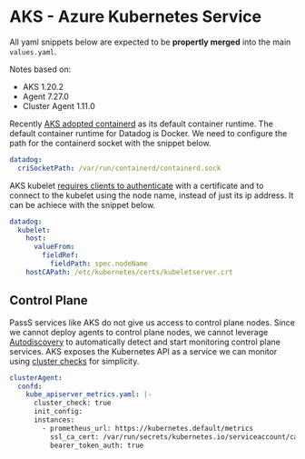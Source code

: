 # AKS - Azure Kubernetes Service

All yaml snippets below are expected to be **propertly merged** into the main `values.yaml`.

Notes based on:

- AKS 1.20.2
- Agent 7.27.0
- Cluster Agent 1.11.0

Recently [AKS adopted containerd](https://docs.microsoft.com/en-us/azure/aks/cluster-configuration?utm_source=thenewstack&utm_medium=website&utm_campaign=platform#container-runtime-configuration) as its default container runtime. The default container runtime for Datadog is Docker.  We need to configure the path for the containerd socket with the snippet below.

```yaml
datadog:
  criSocketPath: /var/run/containerd/containerd.sock
```

AKS kubelet [requires clients to authenticate](https://kubernetes.io/docs/reference/command-line-tools-reference/kubelet-tls-bootstrapping/#client-and-serving-certificates) with a certificate and to connect to the kubelet using the node name, instead of just its ip address. It can be achiece with the snippet below.

```yaml
datadog:
  kubelet:
    host:
      valueFrom:
        fieldRef:
          fieldPath: spec.nodeName
    hostCAPath: /etc/kubernetes/certs/kubeletserver.crt
```

## Control Plane

PassS services like AKS do not give us access to control plane nodes. Since we cannot deploy agents to control plane nodes, we cannot leverage [Autodiscovery](https://docs.datadoghq.com/agent/kubernetes/integrations/?tab=kubernetes) to automatically detect and start monitoring control plane services.
AKS exposes the Kubernetes API as a service we can monitor using [cluster checks](https://docs.datadoghq.com/agent/cluster_agent/clusterchecks/#static-configurations-in-files) for simplicity.

```yaml
clusterAgent:
  confd:
    kube_apiserver_metrics.yaml: |-
      cluster_check: true
      init_config:
      instances:
        - prometheus_url: https://kubernetes.default/metrics
          ssl_ca_cert: /var/run/secrets/kubernetes.io/serviceaccount/ca.crt
          bearer_token_auth: true
```

